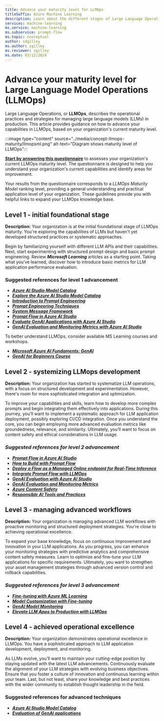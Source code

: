 ```yaml
---
title: Advance your maturity level for LLMOps
titleSuffix: Azure Machine Learning
description: Learn about the different stages of Large Language Operations (LLMOps) and how to advance your organization's capabilities.
services: machine-learning
ms.service: machine-learning
ms.subservice: prompt-flow
ms.topic: conceptual
author: sdgilley
ms.author: sgilley
ms.reviewer: sgilley
ms.date: 03/12/2024
---
```


# Advance your maturity level for Large Language Model Operations (LLMOps)

Large Language Operations, or **LLMOps**, describes the operational practices and strategies for managing large language models (LLMs) in production. This article  provides guidance on how to advance your capabilities in LLMOps, based on your organization's current maturity level.

:::image type="content" source="../media/concept-llmops-maturity/llmopsml.png" alt-text="Diagram shows maturity level of LLMOps":::

[**Start by answering this questionnaire**]() to assesses your organization's current LLMOps maturity level. The questionnaire is designed to help you understand your organization's current capabilities and identify areas for improvement.

Your results from the questionnaire corresponds to a *LLMOps Maturity Model* ranking level, providing a general understanding and practical application level of your organization. These guidelines provide you with helpful links to expand your LLMOps knowledge base.  

## Level 1 - initial foundational stage

**Description:** Your organization is at the initial foundational stage of LLMOps maturity. You're exploring the capabilities of LLMs but haven't yet developed structured practices or systematic approaches.

Begin by familiarizing yourself with different LLM APIs and their capabilities. Next, start experimenting with structured prompt design and basic prompt engineering. Review ***Microsoft Learning*** articles as a starting point. Taking what you’ve learned, discover how to introduce basic metrics for LLM application performance evaluation.

### Suggested references for level 1 advancement

- [***Azure AI Studio Model Catalog***](/azure/ai-studio/how-to/model-catalog)
- [***Explore the Azure AI Studio Model Catalog***](https://www.youtube.com/watch?v=GS5ZIiNqcEY)
- [***Introduction to Prompt Engineering***](/azure/ai-services/openai/concepts/prompt-engineering)
- [***Prompt Engineering Techniques***](/azure/ai-services/openai/concepts/advanced-prompt-engineering?pivots=programming-language-chat-completions)
- [***System Message Framework***](/azure/ai-services/openai/concepts/system-message)
- [***Prompt Flow in Azure AI Studio***](/azure/ai-studio/how-to/prompt-flow)
- [***Evaluate GenAI Applications with Azure AI Studio***](/azure/ai-studio/concepts/evaluation-approach-gen-ai)
- [***GenAI Evaluation and Monitoring Metrics with Azure AI Studio***](/azure/ai-studio/concepts/evaluation-metrics-built-in)

To better understand LLMOps, consider available MS Learning courses and workshops.
- [***Microsoft Azure AI Fundaments: GenAI***](/training/paths/introduction-generative-ai/)
- [***GenAI for Beginners Course***](https://techcommunity.microsoft.com/t5/educator-developer-blog/generative-ai-for-beginners-a-12-lesson-course/ba-p/3968583)

## Level 2 - systemizing LLMops development

**Description:** Your organization has started to systematize LLM operations, with a focus on structured development and experimentation. However, there's room for more sophisticated integration and optimization.

To improve your capabilities and skills, learn how to develop more complex prompts and begin integrating them effectively into applications. During this journey, you’ll want to implement a systematic approach for LLM application deployment, possibly exploring CI/CD integration. Once you understand the core, you can begin employing more advanced evaluation metrics like groundedness, relevance, and similarity. Ultimately, you’ll want to focus on content safety and ethical considerations in LLM usage.

### ***Suggested references for level 2 advancement***

- [***Prompt Flow in Azure AI Studio***](/azure/ai-studio/how-to/prompt-flow)
- [***How to Build with Prompt Flow***](/azure/ai-studio/how-to/flow-develop)
- [***Deploy a Flow as a Managed Online endpoint for Real-Time Inference***](/azure/ai-studio/how-to/flow-deploy?tabs=azure-studio)
- [***Integrate Prompt Flow with LLMOps***](/azure/machine-learning/prompt-flow/how-to-integrate-with-llm-app-devops?tabs=cli)
- [***GenAI Evaluation with Azure AI Studio***]( /azure/ai-studio/concepts/evaluation-approach-gen-ai)
- [***GenAI Evaluation and Monitoring Metrics***](/azure/ai-studio/concepts/evaluation-metrics-built-in)
- [***Azure Content Safety***](/azure/ai-services/content-safety/overview)
- [***Responsible AI Tools and Practices***](https://azure.microsoft.com/blog/infuse-responsible-ai-tools-and-practices-in-your-llmops/#:~:text=Azure%20AI%20offers%20robust%20tools,or%20build%20your%20own%20metrics)

## Level 3 - managing advanced workflows

**Description:** Your organization is managing advanced LLM workflows with proactive monitoring and structured deployment strategies. You're close to achieving operational excellence.

To expand your base knowledge, focus on continuous improvement and innovation in your LLM applications. As you progress, you can enhance your monitoring strategies with predictive analytics and comprehensive content safety measures. Learn to optimize and fine-tune your LLM applications for specific requirements. Ultimately, you want to strengthen your asset management strategies through advanced version control and rollback capabilities.

### ***Suggested references for level 3 advancement***

- [***Fine-tuning with Azure ML Learning***](/training/modules/finetune-foundation-model-with-azure-machine-learning/)
- [***Model Customization with Fine-tuning***](/azure/ai-services/openai/how-to/fine-tuning?tabs=turbo%2Cpython&pivots=programming-language-studio)
- [***GenAI Model Monitoring***](/azure/machine-learning/prompt-flow/how-to-monitor-generative-ai-applications)
- [***Elevate LLM Apps to Production with LLMOps***](https://techcommunity.microsoft.com/t5/ai-machine-learning-blog/elevate-your-llm-applications-to-production-via-llmops/ba-p/3979114)

## Level 4 - achieved operational excellence

**Description:** Your organization demonstrates operational excellence in LLMOps. You have a sophisticated approach to LLM application development, deployment, and monitoring.

As LLMs evolve, you’ll want to maintain your cutting-edge position by staying updated with the latest LLM advancements. Continuously evaluate the alignment of your LLM strategies with evolving business objectives. Ensure that you foster a culture of innovation and continuous learning within your team. Last, but not least, share your knowledge and best practices with the wider community to establish thought leadership in the field.

### Suggested references for advanced techniques

- [***Azure AI Studio Model Catalog***]( https://ai.azure.com/explore/models)
- [***Evaluation of GenAI applications***]( /azure/ai-studio/concepts/evaluation-approach-gen-ai)